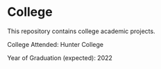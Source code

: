 # College

This repository contains college academic projects.

College Attended: Hunter College

Year of Graduation (expected): 2022
